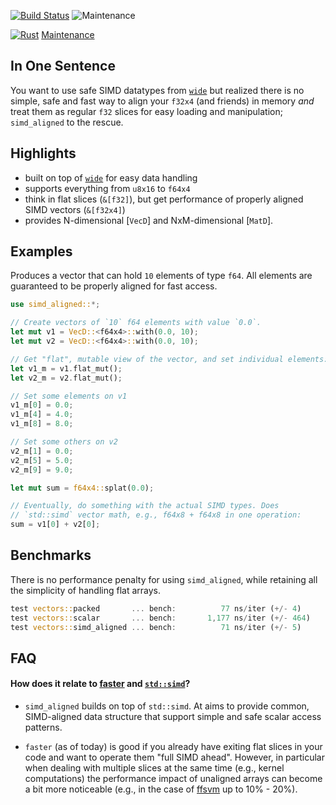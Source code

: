 [![Build Status](https://travis-ci.org/ralfbiedert/simd_aligned_rust.svg?branch=master)](https://travis-ci.org/ralfbiedert/simd_aligned_rust)
![Maintenance](https://img.shields.io/badge/maintenance-experimental-blue.svg)

[![Rust](https://github.com/ralfbiedert/simd_aligned/actions/workflows/rust.yml/badge.svg)](https://github.com/ralfbiedert/simd_aligned/actions/workflows/rust.yml)
[Maintenance](https://img.shields.io/badge/maintenance-experimental-blue.svg)

## In One Sentence

You want to use safe SIMD datatypes from [`wide`](https://crates.io/crates/wide/) but realized there is no simple, safe and fast way to align your `f32x4` (and friends) in memory _and_ treat them as regular `f32` slices for easy loading and manipulation; `simd_aligned` to the rescue.


## Highlights

* built on top of [`wide`](https://crates.io/crates/wide/) for easy data handling
* supports everything from `u8x16` to `f64x4`
* think in flat slices (`&[f32]`), but get performance of properly aligned SIMD vectors (`&[f32x4]`)
* provides N-dimensional [`VecD`] and NxM-dimensional [`MatD`].

## Examples

Produces a vector that can hold `10` elements of type `f64`. All elements are guaranteed to be properly aligned for fast access.

```rust
use simd_aligned::*;

// Create vectors of `10` f64 elements with value `0.0`.
let mut v1 = VecD::<f64x4>::with(0.0, 10);
let mut v2 = VecD::<f64x4>::with(0.0, 10);

// Get "flat", mutable view of the vector, and set individual elements:
let v1_m = v1.flat_mut();
let v2_m = v2.flat_mut();

// Set some elements on v1
v1_m[0] = 0.0;
v1_m[4] = 4.0;
v1_m[8] = 8.0;

// Set some others on v2
v2_m[1] = 0.0;
v2_m[5] = 5.0;
v2_m[9] = 9.0;

let mut sum = f64x4::splat(0.0);

// Eventually, do something with the actual SIMD types. Does
// `std::simd` vector math, e.g., f64x8 + f64x8 in one operation:
sum = v1[0] + v2[0];
```

## Benchmarks

There is no performance penalty for using `simd_aligned`, while retaining all the
simplicity of handling flat arrays.

```rust
test vectors::packed       ... bench:          77 ns/iter (+/- 4)
test vectors::scalar       ... bench:       1,177 ns/iter (+/- 464)
test vectors::simd_aligned ... bench:          71 ns/iter (+/- 5)
```

## FAQ

#### How does it relate to [faster](https://github.com/AdamNiederer/faster) and [`std::simd`](https://github.com/rust-lang-nursery/packed_simd/)?

* `simd_aligned` builds on top of `std::simd`. At aims to provide common, SIMD-aligned
  data structure that support simple and safe scalar access patterns.

* `faster` (as of today) is good if you already have exiting flat slices in your code
  and want to operate them "full SIMD ahead". However, in particular when dealing with multiple
  slices at the same time (e.g., kernel computations) the performance impact of unaligned arrays can
  become a bit more noticeable (e.g., in the case of [ffsvm](https://github.com/ralfbiedert/ffsvm-rust/) up to 10% - 20%).
